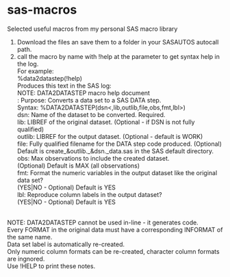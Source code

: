 # sas-macros
Selected useful macros from my personal SAS macro library 
1. Download the files an save them to a folder in your SASAUTOS autocall path. 
2. call the macro by name with !help at the parameter to get syntax help in the log.<br> 
   For example:<br>
      %data2datastep(!help)<br>
   Produces this text in the SAS log:<br>
   NOTE: DATA2DATASTEP macro help document<br>:
      Purpose: Converts a data set to a SAS DATA step.<br>
      Syntax: %DATA2DATASTEP(dsn<,lib,outlib,file,obs,fmt,lbl>)<br>
      dsn:    Name of the dataset to be converted. Required.<br>
      lib:    LIBREF of the original dataset. (Optional - if DSN is not fully qualified)<br>
      outlib: LIBREF for the output dataset. (Optional - default is WORK)<br>
      file:   Fully qualified filename for the DATA step code produced. (Optional)<br>
              Default is create_&outlib._&dsn._data.sas in the SAS default directory.<br>
      obs:    Max observations to include the created dataset.<br>
              (Optional) Default is MAX (all observations)<br>
      fmt:    Format the numeric variables in the output dataset like the original data set?<br>
              (YES|NO - Optional) Default is YES<br>
      lbl:    Reproduce column labels in the output dataset?<br>
              (YES|NO - Optional) Default is YES<br>
<br>
NOTE:   DATA2DATASTEP cannot be used in-line - it generates code.<br>
        Every FORMAT in the original data must have a corresponding INFORMAT of the same name.<br>
        Data set label is automatically re-created.<br>
        Only numeric column formats can be re-created, character column formats are ingnored.<br>
        Use !HELP to print these notes.
